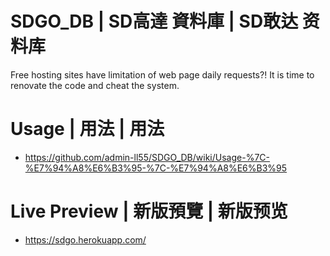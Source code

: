 # SDGO_DB | SD高達 資料庫 | SD敢达 资料库
Free hosting sites have limitation of web page daily requests?! It is time to renovate the code and cheat the system.

# Usage | 用法 | 用法
- https://github.com/admin-ll55/SDGO_DB/wiki/Usage-%7C-%E7%94%A8%E6%B3%95-%7C-%E7%94%A8%E6%B3%95

# Live Preview | 新版預覽 | 新版预览
- https://sdgo.herokuapp.com/
